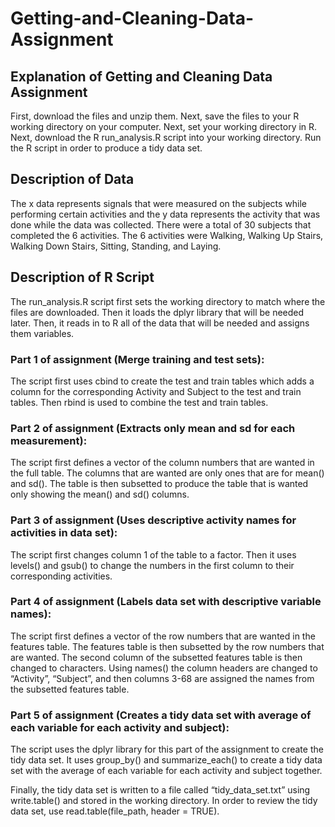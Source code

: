 # Getting-and-Cleaning-Data-Assignment

## Explanation of Getting and Cleaning Data Assignment

First, download the files and unzip them.
Next, save the files to your R working directory on your computer.
Next, set your working directory in R.
Next, download the R run_analysis.R script into your working directory.
Run the R script in order to produce a tidy data set.

## Description of Data

The x data represents signals that were measured on the subjects while performing certain activities and the y data represents the activity that was done while the data was collected.  There were a total of 30 subjects that completed the 6 activities.  The 6 activities were Walking, Walking Up Stairs, Walking Down Stairs, Sitting, Standing, and Laying.

## Description of R Script

The run_analysis.R script first sets the working directory to match where the files are downloaded.  Then it loads the dplyr library that will be needed later.  Then, it reads in to R all of the data that will be needed and assigns them variables.  

### Part 1 of assignment (Merge training and test sets):
The script first uses cbind to create the test and train tables which adds a column for the corresponding Activity and Subject to the test and train tables.  Then rbind is used to combine the test and train tables.

### Part 2 of assignment (Extracts only mean and sd for each measurement): 
The script first defines a vector of the column numbers that are wanted in the full table.  The columns that are wanted are only ones that are for mean() and sd().  The table is then subsetted to produce the table that is wanted only showing the mean() and sd() columns.

### Part 3 of assignment (Uses descriptive activity names for activities in data set):
The script first changes column 1 of the table to a factor.  Then it uses levels() and gsub() to change the numbers in the first column to their corresponding activities.

### Part 4 of assignment (Labels data set with descriptive variable names):
The script first defines a vector of the row numbers that are wanted in the features table.  The features table is then subsetted by the row numbers that are wanted.  The second column of the subsetted features table is then changed to characters.  Using names() the column headers are changed to “Activity”, “Subject”, and then columns 3-68 are assigned the names from the subsetted features table.

### Part 5 of assignment (Creates a tidy data set with average of each variable for each activity and subject):
The script uses the dplyr library for this part of the assignment to create the tidy data set.  It uses group_by() and summarize_each() to create a tidy data set with the average of each variable for each activity and subject together.

Finally, the tidy data set is written to a file called “tidy_data_set.txt” using write.table() and stored in the working directory.  In order to review the tidy data set, use read.table(file_path, header = TRUE).
